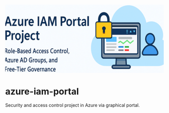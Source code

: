 ![Azure IAM Banner](screenshots/banner.png)
# azure-iam-portal
Security and access control project in Azure via graphical portal.
